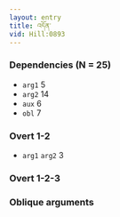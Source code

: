 ```yaml
---
layout: entry
title: འདོན་
vid: Hill:0893
---
```

### Dependencies (N = 25)
* `arg1` 5
* `arg2` 14
* `aux` 6
* `obl` 7


### Overt 1-2
* `arg1` `arg2` 3


### Overt 1-2-3


### Oblique arguments
